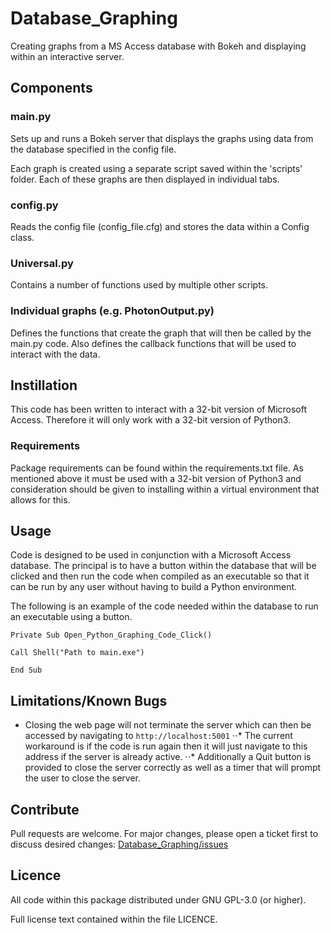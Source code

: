 # Database_Graphing
Creating graphs from a MS Access database with Bokeh and displaying within an interactive server.


## Components

### main.py

Sets up and runs a Bokeh server that displays the graphs using data from the database specified in the config file.

Each graph is created using a separate script saved within the 'scripts' folder. Each of these graphs are then displayed in individual tabs.

### config.py

Reads the config file (config_file.cfg) and stores the data within a Config class.

### Universal.py

Contains a number of functions used by multiple other scripts.

### Individual graphs (e.g. PhotonOutput.py)

Defines the functions that create the graph that will then be called by the main.py code. Also defines the callback functions that will be used to interact with the data.


## Instillation

This code has been written to interact with a 32-bit version of Microsoft Access. Therefore it will only work with a 32-bit version of Python3.

### Requirements

Package requirements can be found within the requirements.txt file. As mentioned above it must be used with a 32-bit version of Python3 and consideration should be given to installing within a virtual environment that allows for this.


## Usage

Code is designed to be used in conjunction with a Microsoft Access database. The principal is to have a button within the database that will be clicked and then run the code when compiled as an executable so that it can be run by any user without having to build a Python environment.

The following is an example of the code needed within the database to run an executable using a button.

```
Private Sub Open_Python_Graphing_Code_Click()

Call Shell("Path to main.exe")

End Sub
```


## Limitations/Known Bugs

* Closing the web page will not terminate the server which can then be accessed by navigating to `http://localhost:5001`
⋅⋅* The current workaround is if the code is run again then it will just navigate to this address if the server is already active.
⋅⋅* Additionally a Quit button is provided to close the server correctly as well as a timer that will prompt the user to close the server.


## Contribute

Pull requests are welcome. For major changes, please open a ticket first to discuss desired changes: [Database_Graphing/issues](https://github.com/UCLHp/Database_Graphing/issues)


## Licence

All code within this package distributed under GNU GPL-3.0 (or higher).

Full license text contained within the file LICENCE.
